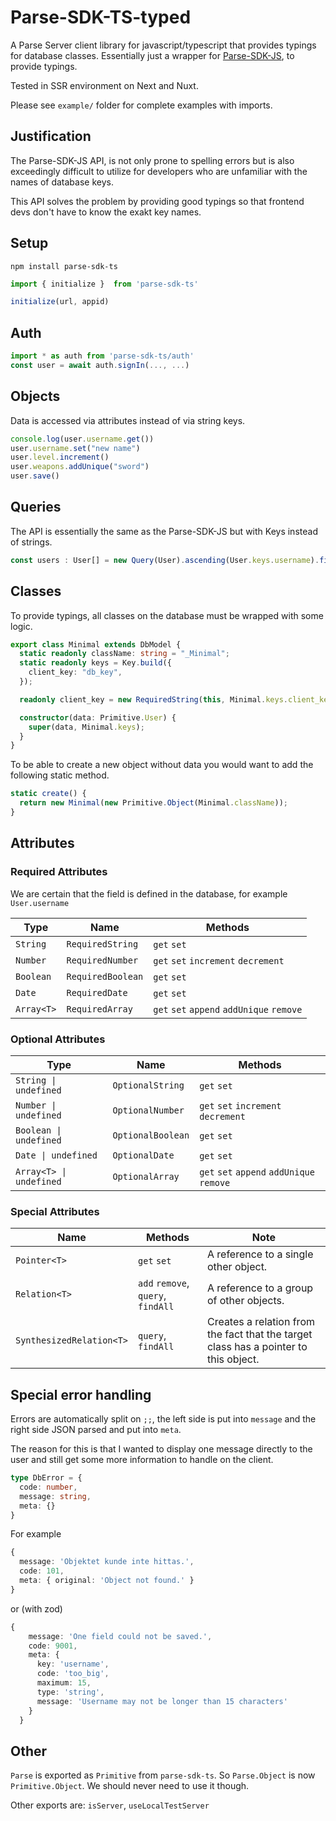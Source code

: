 # Parse-SDK-TS-typed
A Parse Server client library for javascript/typescript that provides typings for database classes.
Essentially just a wrapper for [Parse-SDK-JS](https://github.com/parse-community/Parse-SDK-JS), to provide typings.

Tested in SSR environment on Next and Nuxt.

Please see `example/` folder for complete examples with imports.

## Justification
The Parse-SDK-JS API, is not only prone to spelling errors but is also exceedingly difficult to utilize for developers who are unfamiliar with the names of database keys.

This API solves the problem by providing good typings so that frontend devs don't have to know the exakt key names.

## Setup

`npm install parse-sdk-ts`

```ts
import { initialize }  from 'parse-sdk-ts'

initialize(url, appid)
```


## Auth
```ts
import * as auth from 'parse-sdk-ts/auth'
const user = await auth.signIn(..., ...)
```

## Objects
Data is accessed via attributes instead of via string keys.
```ts
console.log(user.username.get())
user.username.set("new name")
user.level.increment()
user.weapons.addUnique("sword")
user.save()
```


## Queries
The API is essentially the same as the Parse-SDK-JS but with Keys instead of strings.
```ts
const users : User[] = new Query(User).ascending(User.keys.username).find()
```


## Classes
To provide typings, all classes on the database must be wrapped with some logic.
```ts
export class Minimal extends DbModel {
  static readonly className: string = "_Minimal";
  static readonly keys = Key.build({
    client_key: "db_key",
  });

  readonly client_key = new RequiredString(this, Minimal.keys.client_key);

  constructor(data: Primitive.User) {
    super(data, Minimal.keys);
  }
}
```
To be able to create a new object without data you would want to add the following static method.
```ts
static create() {
  return new Minimal(new Primitive.Object(Minimal.className));
}
```

## Attributes

### Required Attributes 
We are certain that the field is defined in the database, for example ```User.username```

| Type  | Name |Methods|
| ------------- | ------------- |------------- |
| `String`  | `RequiredString` |`get` `set`|
| `Number`  | `RequiredNumber` |`get` `set` `increment` `decrement` |
| `Boolean`  | `RequiredBoolean` |`get` `set`|
| `Date`  | `RequiredDate` |`get` `set`|
| `Array<T>`  | `RequiredArray` |`get` `set` `append` `addUnique` `remove`|

### Optional Attributes

| Type  | Name | Methods|
| ------------- | ------------- |------------- |
| `String \| undefined`  | `OptionalString` | `get` `set`|
| `Number \| undefined`  | `OptionalNumber` | `get` `set` `increment` `decrement` |
| `Boolean \| undefined`  | `OptionalBoolean` |`get` `set`|
| `Date \| undefined`  | `OptionalDate` |`get` `set`|
| `Array<T> \| undefined`  | `OptionalArray` |`get` `set` `append` `addUnique` `remove`|

### Special Attributes

|  Name |Methods| Note|
| ------------- | ------------- |------------- |
|  `Pointer<T>` |`get` `set`| A reference to a single other object.  |
|  `Relation<T>` |`add` `remove`, `query`, `findAll` | A reference to a group of other objects. |
|  `SynthesizedRelation<T>` | `query`, `findAll` | Creates a relation from the fact that the target class has a pointer to this object. |


## Special error handling

Errors are automatically split on `;;`, the left side is put into `message` and the right side JSON parsed and put into `meta`.

The reason for this is that I wanted to display one message directly to the user and still get some more information to handle on the client.

```ts
type DbError = {
  code: number,
  message: string,
  meta: {}
}
```

For example 
```ts
{
  message: 'Objektet kunde inte hittas.',
  code: 101,
  meta: { original: 'Object not found.' }
}
```
or (with zod)
```ts
{
    message: 'One field could not be saved.',
    code: 9001,
    meta: {
      key: 'username',
      code: 'too_big',
      maximum: 15,
      type: 'string',
      message: 'Username may not be longer than 15 characters'
    }
  }
```



## Other

`Parse` is exported as `Primitive` from `parse-sdk-ts`. So `Parse.Object` is now `Primitive.Object`. We should never need to use it though.

Other exports are:
`isServer`, `useLocalTestServer`
